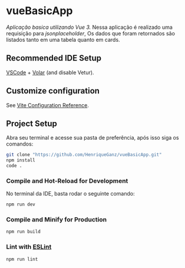 # vueBasicApp

_*Aplicação basica utilizando Vue 3.*_
Nessa aplicação é realizado uma requisição para _jsonplaceholder_,
Os dados que foram retornados são listados tanto em uma tabela quanto em cards.

## Recommended IDE Setup

[VSCode](https://code.visualstudio.com/) + [Volar](https://marketplace.visualstudio.com/items?itemName=Vue.volar) (and disable Vetur).

## Customize configuration

See [Vite Configuration Reference](https://vite.dev/config/).

## Project Setup

Abra seu terminal e acesse sua pasta de preferência, após isso siga os comandos:

```sh
git clone "https://github.com/HenriqueGanz/vueBasicApp.git"
npm install
code .
```

### Compile and Hot-Reload for Development

No terminal da IDE, basta rodar o seguinte comando:

```sh
npm run dev
```

### Compile and Minify for Production

```sh
npm run build
```

### Lint with [ESLint](https://eslint.org/)

```sh
npm run lint
```
